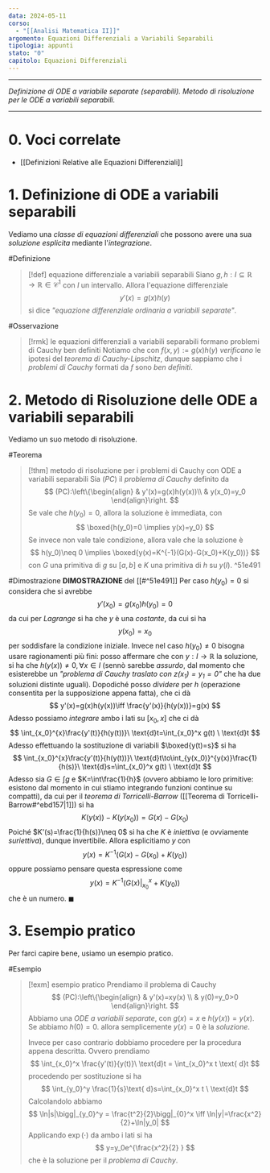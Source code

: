 ```yaml
---
data: 2024-05-11
corso:
  - "[[Analisi Matematica II]]"
argomento: Equazioni Differenziali a Variabili Separabili
tipologia: appunti
stato: "0"
capitolo: Equazioni Differenziali
---
```

- - -
*Definizione di ODE a variabile separate (separabili). Metodo di risoluzione per le ODE a variabili separabili.*
- - -
# 0. Voci correlate
- [[Definizioni Relative alle Equazioni Differenziali]]
# 1. Definizione di ODE a variabili separabili
Vediamo una *classe di equazioni differenziali* che possono avere una sua *soluzione esplicita* mediante l'*integrazione*.

#Definizione 
> [!def] equazione differenziale a variabili separabili
> Siano $g,h:I\subseteq \mathbb{R} \longrightarrow \mathbb{R} \in \mathcal{C}^1$ con $I$ un intervallo. Allora l'equazione differenziale
> $$
> y'(x)=g(x)h(y)
> $$
> si dice *"equazione differenziale ordinaria a variabili separate"*.

#Osservazione 
> [!rmk] le equazioni differenziali a variabili separabili formano problemi di Cauchy ben definiti
> Notiamo che con $f(x,y):=g(x)h(y)$ *verificano* le ipotesi del *teorema di Cauchy-Lipschitz*, dunque sappiamo che i *problemi di Cauchy* formati da $f$ sono *ben definiti*.

# 2. Metodo di Risoluzione delle ODE a variabili separabili
Vediamo un suo metodo di risoluzione.

#Teorema 
> [!thm] metodo di risoluzione per i problemi di Cauchy con ODE a variabili separabili
> Sia $(PC)$ il *problema di Cauchy* definito da
> $$
> (PC):\left\{\begin{align}
> & y'(x)=g(x)h(y(x))\\
> & y(x_0)=y_0
> \end{align}\right.
> $$
> Se vale che $h(y_0)=0$, allora la soluzione è immediata, con
> $$
> \boxed{h(y_0)=0 \implies y(x)=y_0}
> $$
> Se invece non vale tale condizione, allora vale che la soluzione è
> $$
> h(y_0)\neq 0 \implies \boxed{y(x)=K^{-1}(G(x)-G(x_0)+K(y_0))}
> $$
> con $G$ una primitiva di $g$ su $[a,b]$ e $K$ una primitiva di $h$ su $y(I)$.
^51e491

#Dimostrazione 
**DIMOSTRAZIONE** del [[#^51e491]]
Per caso $h(y_0)=0$ si considera che si avrebbe
$$
y'(x_0)=g(x_0)h(y_0)=0
$$
da cui per *Lagrange* si ha che $y$ è una *costante*, da cui si ha
$$
y(x_0)=x_0
$$
per soddisfare la condizione iniziale. 
Invece nel caso $h(y_0)\neq0$ bisogna usare ragionamenti più fini: posso affermare che con $y:I\longrightarrow \mathbb{R}$ la soluzione, si ha che $h(y(x))\neq 0, \forall x \in I$ (sennò sarebbe *assurdo*, dal momento che esisterebbe un *"problema di Cauchy traslato con $z(x_1)=y_1=0$"* che ha due soluzioni distinte uguali). Dopodiché posso *dividere* per $h$ (operazione consentita per la supposizione appena fatta), che ci dà
$$
y'(x)=g(x)h(y(x))\iff \frac{y'(x)}{h(y(x))}=g(x)
$$
Adesso possiamo *integrare* ambo i lati su $[x_0,x]$ che ci dà
$$
\int_{x_0}^{x}\frac{y'(t)}{h(y(t))}\ \text{d}t=\int_{x_0}^x g(t) \ \text{d}t
$$
Adesso effettuando la sostituzione di variabili $\boxed{y(t)=s}$ si ha
$$
\int_{x_0}^{x}\frac{y'(t)}{h(y(t))}\ \text{d}t\to\int_{y(x_0)}^{y(x)}\frac{1}{h(s)}\ \text{d}s=\int_{x_0}^x g(t) \ \text{d}t
$$
Adesso sia $G \in \int g$ e $K=\int\frac{1}{h}$ (ovvero abbiamo le loro primitive: esistono dal momento in cui stiamo integrando funzioni continue su compatti), da cui per il *teorema di Torricelli-Barrow* ([[Teorema di Torricelli-Barrow#^ebd157|1]]) si ha
$$
K(y(x))-K(y(x_0))=G(x)-G(x_0)
$$
Poiché $K'(s)=\frac{1}{h(s)}\neq 0$ si ha che $K$ è *iniettiva* (e ovviamente *suriettiva*), dunque invertibile. Allora esplicitiamo $y$ con
$$
y(x)=K^{-1}(G(x)-G(x_0)+K(y_0))
$$
oppure possiamo pensare questa espressione come
$$
y(x)=K^{-1}\left(G(x)|_{x_0}^x + K(y_0)\right)
$$
che è un numero. $\blacksquare$

# 3. Esempio pratico
Per farci capire bene, usiamo un esempio pratico.

#Esempio 
> [!exm] esempio pratico
> Prendiamo il problema di Cauchy
> $$
> (PC):\left\{\begin{align}
> & y'(x)=xy(x) \\
> & y(0)=y_0>0
> \end{align}\right.
> $$
> Abbiamo una *ODE a variabili separate*, con $g(x)=x$ e $h(y(x))=y(x)$. Se abbiamo $h(0)=0$. allora semplicemente $y(x)=0$ è la *soluzione*.
> 
> Invece per caso contrario dobbiamo procedere per la procedura appena descritta. Ovvero prendiamo
> $$
> \int_{x_0}^x \frac{y'(t)}{y(t)}\ \text{d}t = \int_{x_0}^x t \text{ d}t
> $$
> procedendo per sostituzione si ha
> $$
> \int_{y_0}^y \frac{1}{s}\text{ d}s=\int_{x_0}^x t \ \text{d}t
> $$
> Calcolandolo abbiamo
> $$
> \ln|s|\bigg|_{y_0}^y = \frac{t^2}{2}\bigg|_{0}^x \iff \ln|y|=\frac{x^2}{2}+\ln|y_0|
> $$
> Applicando $\exp(\cdot)$ da ambo i lati si ha
> $$
> y=y_0e^{\frac{x^2}{2} }
> $$
> che è la soluzione per il *problema di Cauchy*.


